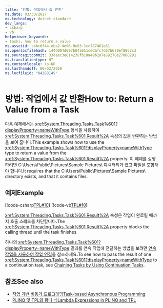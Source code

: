 ```yaml
---
title: '방법: 작업에서 값 반환'
ms.date: 03/30/2017
ms.technology: dotnet-standard
dev_langs:
- csharp
- vb
helpviewer_keywords:
- tasks, how to return a value
ms.assetid: c4bc0f44-eba2-4e96-9e03-1cc787461e61
ms.openlocfilehash: 144d004d697b84a011cedafc7d07b679ef8852c3
ms.sourcegitcommit: 33deec3e814238fb18a49b2a7e89278e27888291
ms.translationtype: HT
ms.contentlocale: ko-KR
ms.lasthandoff: 06/02/2020
ms.locfileid: "84288149"
---
```

# <a name="how-to-return-a-value-from-a-task"></a><span data-ttu-id="94a8c-102">방법: 작업에서 값 반환</span><span class="sxs-lookup"><span data-stu-id="94a8c-102">How to: Return a Value from a Task</span></span>
<span data-ttu-id="94a8c-103">다음 예제에서는 <xref:System.Threading.Tasks.Task%601?displayProperty=nameWithType> 형식을 사용하여 <xref:System.Threading.Tasks.Task%601.Result%2A> 속성의 값을 반환하는 방법을 보여 줍니다.</span><span class="sxs-lookup"><span data-stu-id="94a8c-103">This example shows how to use the <xref:System.Threading.Tasks.Task%601?displayProperty=nameWithType> type to return a value from the <xref:System.Threading.Tasks.Task%601.Result%2A> property.</span></span> <span data-ttu-id="94a8c-104">이 예제를 실행하려면 C:\Users\Public\Pictures\Sample Pictures\ 디렉터리가 있고 파일을 포함해야 합니다.</span><span class="sxs-lookup"><span data-stu-id="94a8c-104">It requires that the C:\Users\Public\Pictures\Sample Pictures\ directory exists, and that it contains files.</span></span>  
  
## <a name="example"></a><span data-ttu-id="94a8c-105">예제</span><span class="sxs-lookup"><span data-stu-id="94a8c-105">Example</span></span>  
 [!code-csharp[TPL#10](../../../samples/snippets/csharp/VS_Snippets_Misc/tpl/cs/returnavalue10.cs#10)]
 [!code-vb[TPL#10](../../../samples/snippets/visualbasic/VS_Snippets_Misc/tpl/vb/10_returnavalue.vb#10)]  
  
 <span data-ttu-id="94a8c-106"><xref:System.Threading.Tasks.Task%601.Result%2A> 속성은 작업이 완료될 때까지 호출 스레드를 차단합니다.</span><span class="sxs-lookup"><span data-stu-id="94a8c-106">The <xref:System.Threading.Tasks.Task%601.Result%2A> property blocks the calling thread until the task finishes.</span></span>  
  
 <span data-ttu-id="94a8c-107">하나의 <xref:System.Threading.Tasks.Task%601?displayProperty=nameWithType> 결과를 연속 작업에 전달하는 방법을 보려면 [연속 작업을 사용하여 작업 연결](chaining-tasks-by-using-continuation-tasks.md)을 참조하세요.</span><span class="sxs-lookup"><span data-stu-id="94a8c-107">To see how to pass the result of one <xref:System.Threading.Tasks.Task%601?displayProperty=nameWithType> to a continuation task, see [Chaining Tasks by Using Continuation Tasks](chaining-tasks-by-using-continuation-tasks.md).</span></span>  
  
## <a name="see-also"></a><span data-ttu-id="94a8c-108">참조</span><span class="sxs-lookup"><span data-stu-id="94a8c-108">See also</span></span>

- [<span data-ttu-id="94a8c-109">작업 기반 비동기 프로그래밍</span><span class="sxs-lookup"><span data-stu-id="94a8c-109">Task-based Asynchronous Programming</span></span>](task-based-asynchronous-programming.md)
- [<span data-ttu-id="94a8c-110">PLINQ 및 TPL의 람다 식</span><span class="sxs-lookup"><span data-stu-id="94a8c-110">Lambda Expressions in PLINQ and TPL</span></span>](lambda-expressions-in-plinq-and-tpl.md)
